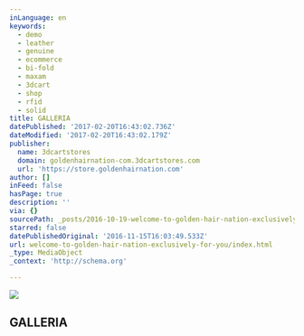 ```yaml
---
inLanguage: en
keywords:
  - demo
  - leather
  - genuine
  - ecommerce
  - bi-fold
  - maxam
  - 3dcart
  - shop
  - rfid
  - solid
title: GALLERIA
datePublished: '2017-02-20T16:43:02.736Z'
dateModified: '2017-02-20T16:43:02.179Z'
publisher:
  name: 3dcartstores
  domain: goldenhairnation-com.3dcartstores.com
  url: 'https://store.goldenhairnation.com'
author: []
inFeed: false
hasPage: true
description: ''
via: {}
sourcePath: _posts/2016-10-19-welcome-to-golden-hair-nation-exclusively-for-you.md
starred: false
datePublishedOriginal: '2016-11-15T16:03:49.533Z'
url: welcome-to-golden-hair-nation-exclusively-for-you/index.html
_type: MediaObject
_context: 'http://schema.org'

---
```

<article style=""><img src="https://imgflo.herokuapp.com/graph/2b2431f8e7ba7b0/c452d57cd26b6a95a88f7c87d571e3b4/noop.jpg?input=http%3A%2F%2Fgoldenhairnation-com.3dcartstores.com%2Fassets%2Fimages%2Fgolden%2520hair%2520nation%2520logo.jpg" /><h1>GALLERIA</h1></article>